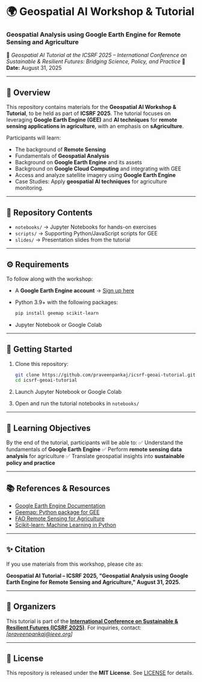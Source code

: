 # 🌍 Geospatial AI Workshop & Tutorial

### **Geospatial Analysis using Google Earth Engine for Remote Sensing and Agriculture**

📍 *Geospatial AI Tutorial at the ICSRF 2025 – International Conference on Sustainable & Resilient Futures: Bridging Science, Policy, and Practice*
📅 **Date:** August 31, 2025

---

## 📖 Overview

This repository contains materials for the **Geospatial AI Workshop & Tutorial**, to be held as part of **ICSRF 2025**.
The tutorial focuses on leveraging **Google Earth Engine (GEE)** and **AI techniques** for **remote sensing applications in agriculture**, with an emphasis on **sAgriculture**.

Participants will learn:
* The background of **Remote Sensing**
* Fundamentals of **Geospatial Analysis**
* Background on **Google Earth Engine** and its assets
* Background on **Google Cloud Computing** and integrating with GEE
* Access and analyze satellite imagery using **Google Earth Engine**
* Case Studies: Apply **geospatial AI techniques** for agriculture monitoring.
  
---

## 📂 Repository Contents

* `notebooks/` → Jupyter Notebooks for hands-on exercises
* `scripts/` → Supporting Python/JavaScript scripts for GEE
* `slides/` → Presentation slides from the tutorial

---

## ⚙️ Requirements

To follow along with the workshop:

* A **Google Earth Engine account** → [Sign up here](https://signup.earthengine.google.com/)
* Python 3.9+ with the following packages:

  ```bash
  pip install geemap scikit-learn
  ```
* Jupyter Notebook or Google Colab

---

## 🚀 Getting Started

1. Clone this repository:

   ```bash
   git clone https://github.com/praveenpankaj/icsrf-geoai-tutorial.git
   cd icsrf-geoai-tutorial
   ```
2. Launch Jupyter Notebook or Google Colab
3. Open and run the tutorial notebooks in `notebooks/`

---

## 📌 Learning Objectives

By the end of the tutorial, participants will be able to:
✅ Understand the fundamentals of **Google Earth Engine**
✅ Perform **remote sensing data analysis** for agriculture
✅ Translate geospatial insights into **sustainable policy and practice**

---

## 📚 References & Resources

* [Google Earth Engine Documentation](https://developers.google.com/earth-engine)
* [Geemap: Python package for GEE](https://geemap.org/)
* [FAO Remote Sensing for Agriculture](http://www.fao.org/remotesensing/)
* [Scikit-learn: Machine Learning in Python](https://scikit-learn.org/)

---

## ✨ Citation

If you use materials from this workshop, please cite as:

**Geospatial AI Tutorial – ICSRF 2025, "Geospatial Analysis using Google Earth Engine for Remote Sensing and Agriculture," August 31, 2025.**

---

## 👥 Organizers

This tutorial is part of the [**International Conference on Sustainable & Resilient Futures (ICSRF 2025)**](https://www.amrita.edu/events/icsrf25/).
For inquiries, contact: *\[praveenpankaj@ieee.org]*

---

## 📜 License

This repository is released under the **MIT License**. See [LICENSE](LICENSE) for details.
